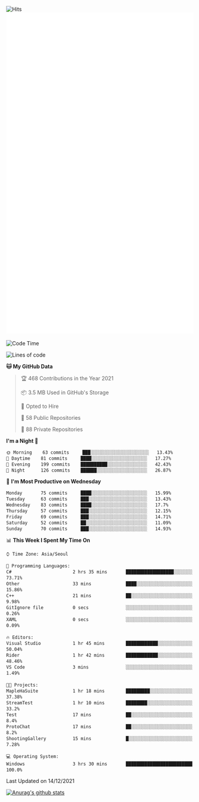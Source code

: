 ![Hits](https://hits.seeyoufarm.com/api/count/incr/badge.svg?url=https%3A%2F%2Fgithub.com%2Fkokose1234&count_bg=%2379C83D&title_bg=%23555555&icon=apple.svg&icon_color=%23E7E7E7&title=hits&edge_flat=false)
<br/>
![Metrics](https://github.com/kokose1234/kokose1234/blob/main/github-metrics.svg)

<!--START_SECTION:waka-->
![Code Time](http://img.shields.io/badge/Code%20Time-341%20hrs%203%20mins-blue)

![Lines of code](https://img.shields.io/badge/From%20Hello%20World%20I%27ve%20Written-8%20Million%20lines%20of%20code-blue)

**🐱 My GitHub Data** 

> 🏆 468 Contributions in the Year 2021
 > 
> 📦 3.5 MB Used in GitHub's Storage 
 > 
> 💼 Opted to Hire
 > 
> 📜 58 Public Repositories 
 > 
> 🔑 88 Private Repositories  
 > 
**I'm a Night 🦉** 

```text
🌞 Morning    63 commits     ███░░░░░░░░░░░░░░░░░░░░░░   13.43% 
🌆 Daytime    81 commits     ████░░░░░░░░░░░░░░░░░░░░░   17.27% 
🌃 Evening    199 commits    ██████████░░░░░░░░░░░░░░░   42.43% 
🌙 Night      126 commits    ██████░░░░░░░░░░░░░░░░░░░   26.87%

```
📅 **I'm Most Productive on Wednesday** 

```text
Monday       75 commits     ████░░░░░░░░░░░░░░░░░░░░░   15.99% 
Tuesday      63 commits     ███░░░░░░░░░░░░░░░░░░░░░░   13.43% 
Wednesday    83 commits     ████░░░░░░░░░░░░░░░░░░░░░   17.7% 
Thursday     57 commits     ███░░░░░░░░░░░░░░░░░░░░░░   12.15% 
Friday       69 commits     ███░░░░░░░░░░░░░░░░░░░░░░   14.71% 
Saturday     52 commits     ██░░░░░░░░░░░░░░░░░░░░░░░   11.09% 
Sunday       70 commits     ███░░░░░░░░░░░░░░░░░░░░░░   14.93%

```


📊 **This Week I Spent My Time On** 

```text
⌚︎ Time Zone: Asia/Seoul

💬 Programming Languages: 
C#                       2 hrs 35 mins       ██████████████████░░░░░░░   73.71% 
Other                    33 mins             ████░░░░░░░░░░░░░░░░░░░░░   15.86% 
C++                      21 mins             ██░░░░░░░░░░░░░░░░░░░░░░░   9.98% 
GitIgnore file           0 secs              ░░░░░░░░░░░░░░░░░░░░░░░░░   0.26% 
XAML                     0 secs              ░░░░░░░░░░░░░░░░░░░░░░░░░   0.09%

🔥 Editors: 
Visual Studio            1 hr 45 mins        ████████████░░░░░░░░░░░░░   50.04% 
Rider                    1 hr 42 mins        ████████████░░░░░░░░░░░░░   48.46% 
VS Code                  3 mins              ░░░░░░░░░░░░░░░░░░░░░░░░░   1.49%

🐱‍💻 Projects: 
MapleHaSuite             1 hr 18 mins        █████████░░░░░░░░░░░░░░░░   37.38% 
StreamTest               1 hr 10 mins        ████████░░░░░░░░░░░░░░░░░   33.2% 
Test                     17 mins             ██░░░░░░░░░░░░░░░░░░░░░░░   8.4% 
ProtoChat                17 mins             ██░░░░░░░░░░░░░░░░░░░░░░░   8.2% 
ShootingGallery          15 mins             █░░░░░░░░░░░░░░░░░░░░░░░░   7.28%

💻 Operating System: 
Windows                  3 hrs 30 mins       █████████████████████████   100.0%

```


 Last Updated on 14/12/2021
<!--END_SECTION:waka-->

[![Anurag's github stats](https://github-readme-stats.vercel.app/api?username=kokose1234&theme=dracula)](https://github.com/anuraghazra/github-readme-stats)



	
